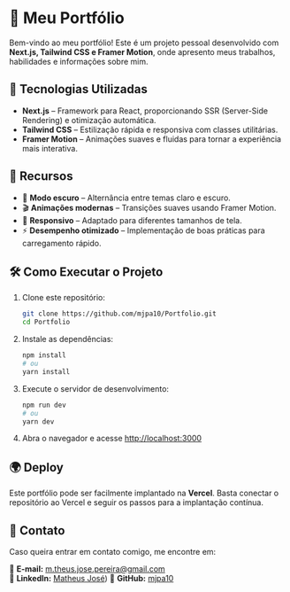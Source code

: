 # 📌 Meu Portfólio  

Bem-vindo ao meu portfólio! Este é um projeto pessoal desenvolvido com **Next.js, Tailwind CSS e Framer Motion**, onde apresento meus trabalhos, habilidades e informações sobre mim.  

## 🚀 Tecnologias Utilizadas  

- **Next.js** – Framework para React, proporcionando SSR (Server-Side Rendering) e otimização automática.  
- **Tailwind CSS** – Estilização rápida e responsiva com classes utilitárias.  
- **Framer Motion** – Animações suaves e fluidas para tornar a experiência mais interativa.  

## 🎨 Recursos  

- 🌙 **Modo escuro** – Alternância entre temas claro e escuro.  
- 🎬 **Animações modernas** – Transições suaves usando Framer Motion.  
- 📱 **Responsivo** – Adaptado para diferentes tamanhos de tela.  
- ⚡ **Desempenho otimizado** – Implementação de boas práticas para carregamento rápido.  

## 🛠️ Como Executar o Projeto  

1. Clone este repositório:  

   ```bash
   git clone https://github.com/mjpa10/Portfolio.git
   cd Portfolio
   ```

2. Instale as dependências:  

   ```bash
   npm install
   # ou
   yarn install
   ```

3. Execute o servidor de desenvolvimento:  

   ```bash
   npm run dev
   # ou
   yarn dev
   ```

4. Abra o navegador e acesse [http://localhost:3000](http://localhost:3000)  

## 🌍 Deploy  

Este portfólio pode ser facilmente implantado na **Vercel**. Basta conectar o repositório ao Vercel e seguir os passos para a implantação contínua.  

## 📌 Contato  

Caso queira entrar em contato comigo, me encontre em:  

📧 **E-mail:** [m.theus.jose.pereira@gmail.com](mailto:m.theus.jose.pereira@gmail.com)  
💼 **LinkedIn:** [Matheus José](https://www.linkedin.com/in/matheus-josee/)) 
🚀 **GitHub:** [mjpa10](https://github.com/mjpa10)  
